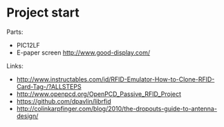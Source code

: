 Project start
========================================


Parts:

- PIC12LF
- E-paper screen http://www.good-display.com/


Links:

- http://www.instructables.com/id/RFID-Emulator-How-to-Clone-RFID-Card-Tag-/?ALLSTEPS
- http://www.openpcd.org/OpenPCD_Passive_RFID_Project
- https://github.com/dpavlin/librfid
- http://colinkarpfinger.com/blog/2010/the-dropouts-guide-to-antenna-design/